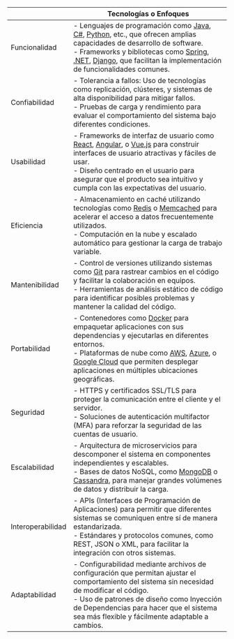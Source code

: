 | | Tecnologías o Enfoques                                     |
|---------------------|-----------------------------------------------------------|
| Funcionalidad       | - Lenguajes de programación como [Java](https://www.java.com/), [C#](https://docs.microsoft.com/en-us/dotnet/csharp/), [Python](https://www.python.org/), etc., que ofrecen amplias capacidades de desarrollo de software. <br> - Frameworks y bibliotecas como [Spring](https://spring.io/), [.NET](https://dotnet.microsoft.com/), [Django](https://www.djangoproject.com/), que facilitan la implementación de funcionalidades comunes. |
| Confiabilidad       | - Tolerancia a fallos: Uso de tecnologías como replicación, clústeres, y sistemas de alta disponibilidad para mitigar fallos. <br> - Pruebas de carga y rendimiento para evaluar el comportamiento del sistema bajo diferentes condiciones. |
| Usabilidad          | - Frameworks de interfaz de usuario como [React](https://reactjs.org/), [Angular](https://angular.io/), o [Vue.js](https://vuejs.org/) para construir interfaces de usuario atractivas y fáciles de usar. <br> - Diseño centrado en el usuario para asegurar que el producto sea intuitivo y cumpla con las expectativas del usuario. |
| Eficiencia          | - Almacenamiento en caché utilizando tecnologías como [Redis](https://redis.io/) o [Memcached](https://memcached.org/) para acelerar el acceso a datos frecuentemente utilizados. <br> - Computación en la nube y escalado automático para gestionar la carga de trabajo variable. |
| Mantenibilidad      | - Control de versiones utilizando sistemas como [Git](https://git-scm.com/) para rastrear cambios en el código y facilitar la colaboración en equipos. <br> - Herramientas de análisis estático de código para identificar posibles problemas y mantener la calidad del código. |
| Portabilidad        | - Contenedores como [Docker](https://www.docker.com/) para empaquetar aplicaciones con sus dependencias y ejecutarlas en diferentes entornos. <br> - Plataformas de nube como [AWS](https://aws.amazon.com/), [Azure](https://azure.microsoft.com/), o [Google Cloud](https://cloud.google.com/) que permiten desplegar aplicaciones en múltiples ubicaciones geográficas. |
| Seguridad           | - HTTPS y certificados SSL/TLS para proteger la comunicación entre el cliente y el servidor. <br> - Soluciones de autenticación multifactor (MFA) para reforzar la seguridad de las cuentas de usuario. |
| Escalabilidad       | - Arquitectura de microservicios para descomponer el sistema en componentes independientes y escalables. <br> - Bases de datos NoSQL, como [MongoDB](https://www.mongodb.com/) o [Cassandra](https://cassandra.apache.org/), para manejar grandes volúmenes de datos y distribuir la carga. |
| Interoperabilidad   | - APIs (Interfaces de Programación de Aplicaciones) para permitir que diferentes sistemas se comuniquen entre sí de manera estandarizada. <br> - Estándares y protocolos comunes, como REST, JSON o XML, para facilitar la integración con otros sistemas. |
| Adaptabilidad       | - Configurabilidad mediante archivos de configuración que permitan ajustar el comportamiento del sistema sin necesidad de modificar el código. <br> - Uso de patrones de diseño como Inyección de Dependencias para hacer que el sistema sea más flexible y fácilmente adaptable a cambios. |